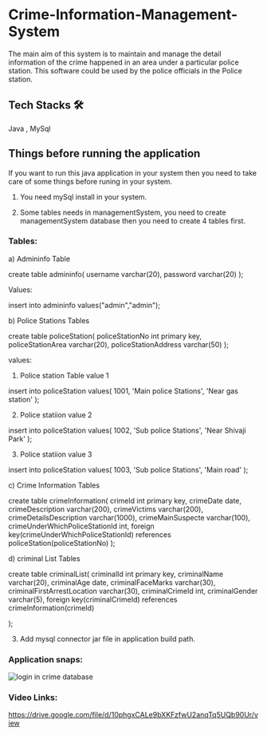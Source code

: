 # Crime-Information-Management-System
The main aim of this system is to maintain and manage the detail information of the crime happened in  an  area under a particular police station. This software could be used by the police officials in the Police station.



## Tech Stacks 🛠
Java , MySql

## Things before running the application

If you want to run this java application in your system then you need to take care of some things before runing in your system. 

1) You need mySql install in your system.

2) Some tables needs in managementSystem, you need to create managementSystem database then you need to create 4 tables first.

### Tables:

a) Admininfo Table

create table admininfo(
username varchar(20),
password varchar(20)
);

Values:

insert into admininfo  values("admin","admin");

b) Police Stations Tables

create table policeStation(
policeStationNo int primary key,
policeStationArea varchar(20),
policeStationAddress varchar(50)
);

values:

1) Police station Table value 1

insert into policeStation values(
1001,
'Main police Stations',
'Near gas station'
);

2) Police statiion value 2 

insert into policeStation values(
1002,
'Sub police Stations',
'Near Shivaji Park'
);

3) Police statiion value 3

insert into policeStation values(
1003,
'Sub police Stations',
'Main road'
);

c) Crime Information Tables

create table crimeInformation(
crimeId int primary key,
crimeDate date,
crimeDescription varchar(200),
crimeVictims varchar(200),
crimeDetailsDescription varchar(1000),
crimeMainSuspecte varchar(100),
crimeUnderWhichPoliceStationId int,
foreign key(crimeUnderWhichPoliceStationId) references policeStation(policeStationNo)
);
   
d) criminal List Tables

create table criminalList(
criminalId int primary key,
criminalName varchar(20),
criminalAge date,
criminalFaceMarks varchar(30),
criminalFirstArrestLocation varchar(30),
criminalCrimeId int,
criminalGender varchar(5),
foreign key(criminalCrimeId) references crimeInformation(crimeId)

);

3) Add mysql connector jar file in application build path.

### Application snaps:

![login in crime database](https://user-images.githubusercontent.com/76080960/200118556-8cbd6f07-28e3-42bf-9c91-1c3005bd752f.png)

### Video Links:

https://drive.google.com/file/d/10phgxCALe9bXKFzfwU2anqTq5UQb90Ur/view
